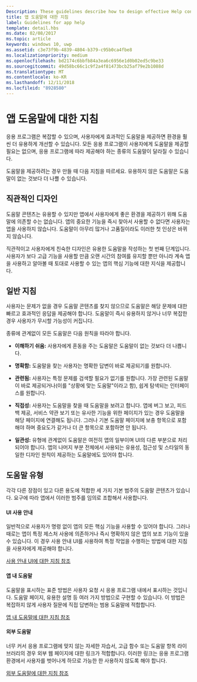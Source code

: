 ```yaml
---
Description: These guidelines describe how to design effective Help content for your app.
title: 앱 도움말에 대한 지침
label: Guidelines for app help
template: detail.hbs
ms.date: 02/08/2017
ms.topic: article
keywords: windows 10, uwp
ms.assetid: c3e73f9b-4839-4804-b379-c95b0ca4fbe8
ms.localizationpriority: medium
ms.openlocfilehash: bd2174c6bbfb84a3ea6c6956e1d0b02ed5c9be33
ms.sourcegitcommit: 49d58bc66c1c9f2a4f81473bcb25af79e2b1088d
ms.translationtype: MT
ms.contentlocale: ko-KR
ms.lasthandoff: 12/11/2018
ms.locfileid: "8928580"
---
```

# <a name="guidelines-for-app-help"></a>앱 도움말에 대한 지침



응용 프로그램은 복잡할 수 있으며, 사용자에게 효과적인 도움말을 제공하면 환경을 훨씬 더 유용하게 개선할 수 있습니다. 모든 응용 프로그램이 사용자에게 도움말을 제공할 필요는 없으며, 응용 프로그램에 따라 제공해야 하는 종류의 도움말이 달라질 수 있습니다.

도움말을 제공하려는 경우 만들 때 다음 지침을 따르세요. 유용하지 않은 도움말은 도움말이 없는 것보다 더 나쁠 수 있습니다.

## <a name="intuitive-design"></a>직관적인 디자인

도움말 콘텐츠는 유용할 수 있지만 앱에서 사용자에게 좋은 환경을 제공하기 위해 도움말에 의존할 수는 없습니다. 앱의 중요한 기능을 즉시 찾아서 사용할 수 없다면 사용자는 앱을 사용하지 않습니다. 도움말이 아무리 많거나 고품질이라도 이러한 첫 인상은 바뀌지 않습니다.

직관적이고 사용자에게 친숙한 디자인은 유용한 도움말을 작성하는 첫 번째 단계입니다. 사용자가 보다 고급 기능을 사용할 만큼 오랜 시간의 참여를 유지할 뿐만 아니라 계속 앱을 사용하고 알아볼 때 토대로 사용할 수 있는 앱의 핵심 기능에 대한 지식을 제공합니다.

## <a name="general-instructions"></a>일반 지침

사용자는 문제가 없을 경우 도움말 콘텐츠를 찾지 않으므로 도움말은 해당 문제에 대한 빠르고 효과적인 응답을 제공해야 합니다. 도움말이 즉시 유용하지 않거나 너무 복잡한 경우 사용자가 무시할 가능성이 커집니다.

종류에 관계없이 모든 도움말은 다음 원칙을 따라야 합니다.

-   **이해하기 쉬움:** 사용자에게 혼동을 주는 도움말은 도움말이 없는 것보다 더 나쁩니다.

-   **명확함:** 도움말을 찾는 사용자는 명확한 답변이 바로 제공되기를 원합니다.

-   **관련됨:** 사용자는 특정 문제를 검색할 필요가 없기를 원합니다. 가장 관련된 도움말이 바로 제공되거나(이를 "상황에 맞는 도움말"이라고 함), 쉽게 탐색되는 인터페이스를 원합니다.

-   **직접성:** 사용자는 도움말을 찾을 때 도움말을 보려고 합니다. 앱에 버그 보고, 피드백 제공, 서비스 약관 보기 또는 유사한 기능을 위한 페이지가 있는 경우 도움말을 해당 페이지에 연결해도 됩니다. 그러나 기본 도움말 페이지에 보충 항목으로 포함해야 하며 중요도가 같거나 더 큰 항목으로 포함하면 안 됩니다.

-   **일관성:** 유형에 관계없이 도움말은 여전히 앱의 일부이며 UI의 다른 부분으로 처리되어야 합니다. 앱의 나머지 부분 전체에서 사용되는 유용성, 접근성 및 스타일의 동일한 디자인 원칙이 제공하는 도움말에도 있어야 합니다.

## <a name="types-of-help"></a>도움말 유형

각각 다른 장점이 있고 다른 용도에 적합한 세 가지 기본 범주의 도움말 콘텐츠가 있습니다. 요구에 따라 앱에서 이러한 범주를 임의로 조합해서 사용합니다.

#### <a name="instructional-ui"></a>UI 사용 안내

일반적으로 사용자가 명령 없이 앱의 모든 핵심 기능을 사용할 수 있어야 합니다. 그러나 때로는 앱이 특정 제스처 사용에 의존하거나 즉시 명확하지 않은 앱의 보조 기능이 있을 수 있습니다. 이 경우 사용 안내 UI를 사용하여 특정 작업을 수행하는 방법에 대한 지침을 사용자에게 제공해야 합니다.

[사용 안내 UI에 대한 지침 참조](instructional-ui.md)

#### <a name="in-app-help"></a>앱 내 도움말

도움말을 표시하는 표준 방법은 사용자 요청 시 응용 프로그램 내에서 표시하는 것입니다. 도움말 페이지, 유용한 설명 등 여러 가지 방법으로 구현할 수 있습니다. 이 방법은 복잡하지 않게 사용자 질문에 직접 답변하는 범용 도움말에 적합합니다.

[앱 내 도움말에 대한 지침 참조](in-app-help.md)

#### <a name="external-help"></a>외부 도움말

너무 커서 응용 프로그램에 맞지 않는 자세한 자습서, 고급 함수 또는 도움말 항목 라이브러리의 경우 외부 웹 페이지에 대한 링크가 적합합니다. 이러한 링크는 응용 프로그램 환경에서 사용자를 벗어나게 하므로 가능한 한 사용하지 않도록 해야 합니다.

[외부 도움말에 대한 지침 참조](external-help.md)


